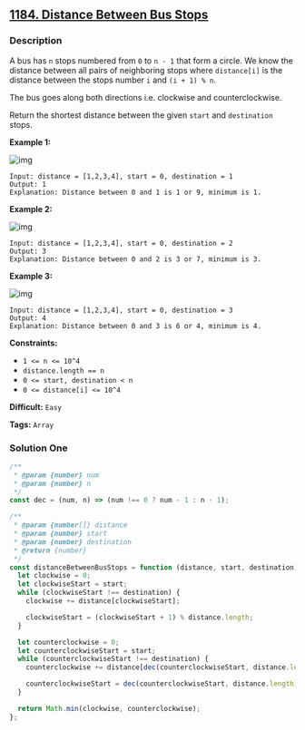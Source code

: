## [1184. Distance Between Bus Stops](https://leetcode.com/problems/distance-between-bus-stops/)

### Description

A bus has `n` stops numbered from `0` to `n - 1` that form a circle. We know the distance between all pairs of neighboring stops where `distance[i]` is the distance between the stops number `i` and `(i + 1) % n`.

The bus goes along both directions i.e. clockwise and counterclockwise.

Return the shortest distance between the given `start` and `destination` stops.

**Example 1:**

![img](https://assets.leetcode.com/uploads/2019/09/03/untitled-diagram-1.jpg)

```
Input: distance = [1,2,3,4], start = 0, destination = 1
Output: 1
Explanation: Distance between 0 and 1 is 1 or 9, minimum is 1.
```

**Example 2:**

![img](https://assets.leetcode.com/uploads/2019/09/03/untitled-diagram-1-1.jpg)

```
Input: distance = [1,2,3,4], start = 0, destination = 2
Output: 3
Explanation: Distance between 0 and 2 is 3 or 7, minimum is 3.
```

**Example 3:**

![img](https://assets.leetcode.com/uploads/2019/09/03/untitled-diagram-1-2.jpg)

```
Input: distance = [1,2,3,4], start = 0, destination = 3
Output: 4
Explanation: Distance between 0 and 3 is 6 or 4, minimum is 4.
```

**Constraints:**

- `1 <= n <= 10^4`
- `distance.length == n`
- `0 <= start, destination < n`
- `0 <= distance[i] <= 10^4`

**Difficult:** `Easy`

**Tags:** `Array`

### Solution One

```javascript
/**
 * @param {number} num
 * @param {number} n
 */
const dec = (num, n) => (num !== 0 ? num - 1 : n - 1);

/**
 * @param {number[]} distance
 * @param {number} start
 * @param {number} destination
 * @return {number}
 */
const distanceBetweenBusStops = function (distance, start, destination) {
  let clockwise = 0;
  let clockwiseStart = start;
  while (clockwiseStart !== destination) {
    clockwise += distance[clockwiseStart];

    clockwiseStart = (clockwiseStart + 1) % distance.length;
  }

  let counterclockwise = 0;
  let counterclockwiseStart = start;
  while (counterclockwiseStart !== destination) {
    counterclockwise += distance[dec(counterclockwiseStart, distance.length)];

    counterclockwiseStart = dec(counterclockwiseStart, distance.length);
  }

  return Math.min(clockwise, counterclockwise);
};
```

